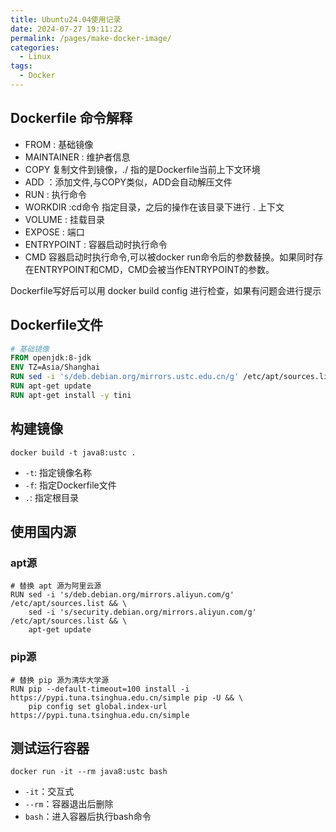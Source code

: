 ```yaml
---
title: Ubuntu24.04使用记录
date: 2024-07-27 19:11:22
permalink: /pages/make-docker-image/
categories:
  - Linux
tags:
  - Docker
---
```



## Dockerfile 命令解释

- FROM : 基础镜像
- MAINTAINER : 维护者信息
- COPY 复制文件到镜像，./ 指的是Dockerfile当前上下文环境
- ADD ：添加文件,与COPY类似，ADD会自动解压文件
- RUN : 执行命令
- WORKDIR :cd命令  指定目录，之后的操作在该目录下进行 . 上下文
- VOLUME : 挂载目录
- EXPOSE : 端口
- ENTRYPOINT : 容器启动时执行命令
- CMD 容器启动时执行命令,可以被docker run命令后的参数替换。如果同时存在ENTRYPOINT和CMD，CMD会被当作ENTRYPOINT的参数。

Dockerfile写好后可以用 docker build config 进行检查，如果有问题会进行提示


## Dockerfile文件

```dockerfile
# 基础镜像
FROM openjdk:8-jdk
ENV TZ=Asia/Shanghai
RUN sed -i 's/deb.debian.org/mirrors.ustc.edu.cn/g' /etc/apt/sources.list
RUN apt-get update
RUN apt-get install -y tini
```

## 构建镜像

```shell
docker build -t java8:ustc .
```

- `-t`: 指定镜像名称
- `-f`: 指定Dockerfile文件
- `.`: 指定根目录 

## 使用国内源

### apt源

```shell
# 替换 apt 源为阿里云源
RUN sed -i 's/deb.debian.org/mirrors.aliyun.com/g' /etc/apt/sources.list && \
    sed -i 's/security.debian.org/mirrors.aliyun.com/g' /etc/apt/sources.list && \
    apt-get update
```
### pip源

```shell
# 替换 pip 源为清华大学源
RUN pip --default-timeout=100 install -i https://pypi.tuna.tsinghua.edu.cn/simple pip -U && \
    pip config set global.index-url https://pypi.tuna.tsinghua.edu.cn/simple
```

## 测试运行容器

```shell
docker run -it --rm java8:ustc bash
```

- `-it`：交互式
- `--rm`：容器退出后删除
- `bash`：进入容器后执行bash命令
